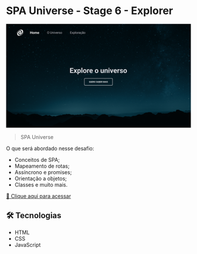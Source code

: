 # SPA Universe - Stage 6 - Explorer

![preview](./assets/Pagina-1.png)

> SPA Universe

O que será abordado nesse desafio:

- Conceitos de SPA;
- Mapeamento de rotas;
- Assíncrono e promises;
- Orientação a objetos;
- Classes e muito mais.


[🔗 Clique aqui para acessar](https://github.com/gabrieltrabalon/EXERCICIO-2---STAGE4)

## 🛠️ Tecnologias

- HTML
- CSS
- JavaScript
